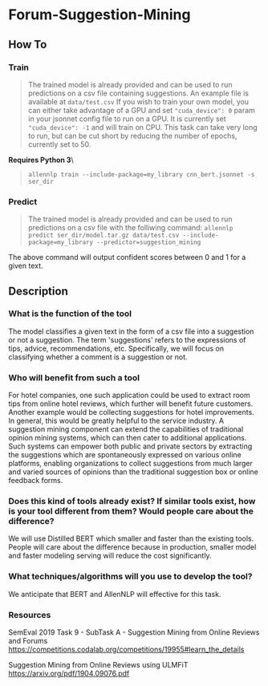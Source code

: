 # Forum-Suggestion-Mining

## How To

### Train
> The trained model is already provided and can be used to run predictions on a csv file containing suggestions. An example file is available at `data/test.csv`
If you wish to train your own model, you can either take advantage of a GPU and set `"cuda_device": 0` param in your jsonnet config file to run on a GPU. 
It is currently set `"cuda_device": -1` and will train on CPU. This task can take very long to run, but can be cut short by reducing the number of epochs, currently set to 50.

**Requires Python 3**\
> `allennlp train --include-package=my_library cnn_bert.jsonnet -s ser_dir`

### Predict
>The trained model is already provided and can be used to run predictions on a csv file with the folliwing command:
`allennlp predict ser_dir/model.tar.gz data/test.csv --include-package=my_library --predictor=suggestion_mining`

The above command will output confident scores between 0 and 1 for a given text.

## Description

### What is the function of the tool

The model classifies a given text in the form of a csv file into a suggestion or not a suggestion.  The term 'suggestions' refers to the expressions of tips, advice, recommendations, etc. Specifically, we will focus on classifying whether a comment is a suggestion or not.

### Who will benefit from such a tool

For hotel companies, one such application could be used to extract room tips from online hotel reviews, which further will benefit future customers. Another example would be collecting suggestions for hotel improvements. In general, this would be greatly helpful to the service industry.
A suggestion mining component can extend the capabilities of traditional opinion mining systems, which can then cater to additional applications. Such systems can empower both public and private sectors by extracting the suggestions which are spontaneously expressed on various online platforms, enabling organizations to collect suggestions from much larger and varied sources of opinions than the traditional suggestion box or online feedback forms.

### Does this kind of tools already exist? If similar tools exist, how is your tool different from them? Would people care about the difference?

We will use Distilled BERT which smaller and faster than the existing tools. People will care about the difference because in production, smaller model and faster modeling serving will reduce the cost significantly.

### What techniques/algorithms will you use to develop the tool?

We anticipate that BERT and AllenNLP will effective for this task.

### Resources

SemEval 2019 Task 9 - SubTask A - Suggestion Mining from Online Reviews and Forums <https://competitions.codalab.org/competitions/19955#learn_the_details>

Suggestion Mining from Online Reviews using ULMFiT <https://arxiv.org/pdf/1904.09076.pdf>
